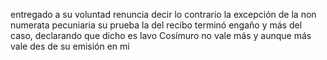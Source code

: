 entregado a su voluntad renuncia decir lo contrario la excepción de la non numerata pecuniaria su prueba la del recibo terminó engaño y más del caso, declarando que dicho es lavo Cosímuro no vale más y aunque más vale des de su emisión en mi